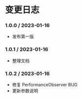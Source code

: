 <!--
 * @Author: strick
 * @LastEditors: strick
 * @Date: 2023-01-12 10:17:17
 * @LastEditTime: 2023-01-16 17:25:49
 * @Description: 变更日志
 * @FilePath: /web/shin-monitor/CHANGELOG.md
-->
# 变更日志

### 1.0.0 / 2023-01-16
- 发布第一版

### 1.0.1 / 2023-01-16
- 整理文档

### 1.0.2 / 2023-01-16
- 修复 PerformanceObserver BUG
- 更新参数说明